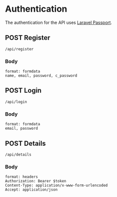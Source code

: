 # Authentication
The authentication for the API uses [Laravel Passport](https://laravel.com/docs/5.6/passport).

## POST Register
`/api/register`

### Body
```
format: formdata
name, email, password, c_password
```

## POST Login
`/api/login`

### Body
```
format: formdata
email, password
```

## POST Details
`/api/details`

### Body
```
format: headers
Authorization: Bearer $token
Content-Type: application/x-www-form-urlencoded
Accept: application/json
```
